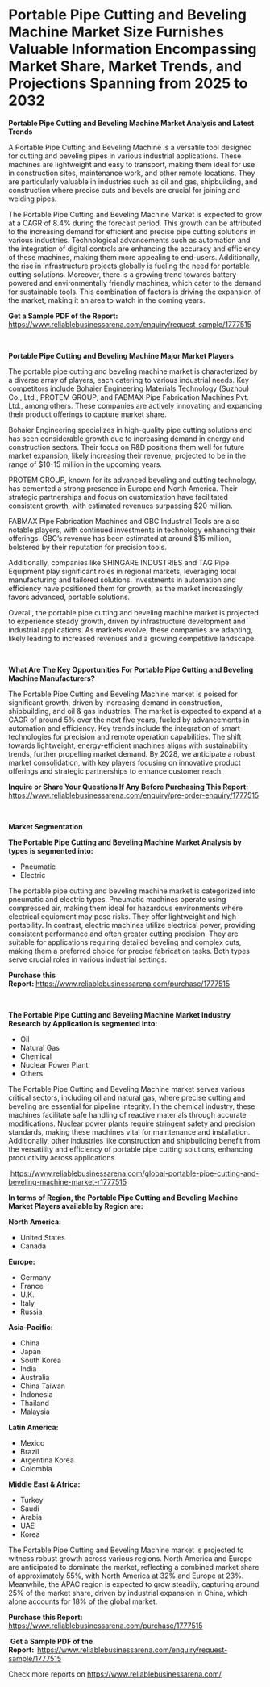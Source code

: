 <p><h1>Portable Pipe Cutting and Beveling Machine Market Size Furnishes Valuable Information Encompassing Market Share, Market Trends, and Projections Spanning from 2025 to 2032</h1></p><p><strong>Portable Pipe Cutting and Beveling Machine Market Analysis and Latest Trends</strong></p>
<p><p>A Portable Pipe Cutting and Beveling Machine is a versatile tool designed for cutting and beveling pipes in various industrial applications. These machines are lightweight and easy to transport, making them ideal for use in construction sites, maintenance work, and other remote locations. They are particularly valuable in industries such as oil and gas, shipbuilding, and construction where precise cuts and bevels are crucial for joining and welding pipes.</p><p>The Portable Pipe Cutting and Beveling Machine Market is expected to grow at a CAGR of 8.4% during the forecast period. This growth can be attributed to the increasing demand for efficient and precise pipe cutting solutions in various industries. Technological advancements such as automation and the integration of digital controls are enhancing the accuracy and efficiency of these machines, making them more appealing to end-users. Additionally, the rise in infrastructure projects globally is fueling the need for portable cutting solutions. Moreover, there is a growing trend towards battery-powered and environmentally friendly machines, which cater to the demand for sustainable tools. This combination of factors is driving the expansion of the market, making it an area to watch in the coming years.</p></p>
<p><strong>Get a Sample PDF of the Report:&nbsp;</strong> <a href="https://www.reliablebusinessarena.com/enquiry/request-sample/1777515?utm_campaign=2488&utm_medium=2&utm_source=Github&utm_content=ia&utm_term=09042025&utm_id=portable-pipe-cutting-and-beveling-machine">https://www.reliablebusinessarena.com/enquiry/request-sample/1777515</a></p>
<p>&nbsp;</p>
<p><strong>Portable Pipe Cutting and Beveling Machine Major Market Players</strong></p>
<p><p>The portable pipe cutting and beveling machine market is characterized by a diverse array of players, each catering to various industrial needs. Key competitors include Bohaier Engineering Materials Technology (Suzhou) Co., Ltd., PROTEM GROUP, and FABMAX Pipe Fabrication Machines Pvt. Ltd., among others. These companies are actively innovating and expanding their product offerings to capture market share.</p><p>Bohaier Engineering specializes in high-quality pipe cutting solutions and has seen considerable growth due to increasing demand in energy and construction sectors. Their focus on R&D positions them well for future market expansion, likely increasing their revenue, projected to be in the range of $10-15 million in the upcoming years.</p><p>PROTEM GROUP, known for its advanced beveling and cutting technology, has cemented a strong presence in Europe and North America. Their strategic partnerships and focus on customization have facilitated consistent growth, with estimated revenues surpassing $20 million.</p><p>FABMAX Pipe Fabrication Machines and GBC Industrial Tools are also notable players, with continued investments in technology enhancing their offerings. GBC’s revenue has been estimated at around $15 million, bolstered by their reputation for precision tools.</p><p>Additionally, companies like SHINGARE INDUSTRIES and TAG Pipe Equipment play significant roles in regional markets, leveraging local manufacturing and tailored solutions. Investments in automation and efficiency have positioned them for growth, as the market increasingly favors advanced, portable solutions.</p><p>Overall, the portable pipe cutting and beveling machine market is projected to experience steady growth, driven by infrastructure development and industrial applications. As markets evolve, these companies are adapting, likely leading to increased revenues and a growing competitive landscape.</p></p>
<p>&nbsp;</p>
<p><strong>What Are The Key Opportunities For Portable Pipe Cutting and Beveling Machine Manufacturers?</strong></p>
<p><p>The Portable Pipe Cutting and Beveling Machine market is poised for significant growth, driven by increasing demand in construction, shipbuilding, and oil & gas industries. The market is expected to expand at a CAGR of around 5% over the next five years, fueled by advancements in automation and efficiency. Key trends include the integration of smart technologies for precision and remote operation capabilities. The shift towards lightweight, energy-efficient machines aligns with sustainability trends, further propelling market demand. By 2028, we anticipate a robust market consolidation, with key players focusing on innovative product offerings and strategic partnerships to enhance customer reach.</p></p>
<p><strong>Inquire or Share Your Questions If Any Before Purchasing This Report:</strong> <a href="https://www.reliablebusinessarena.com/enquiry/pre-order-enquiry/1777515?utm_campaign=2488&utm_medium=2&utm_source=Github&utm_content=ia&utm_term=09042025&utm_id=portable-pipe-cutting-and-beveling-machine">https://www.reliablebusinessarena.com/enquiry/pre-order-enquiry/1777515</a></p>
<p>&nbsp;</p>
<p><strong>Market Segmentation</strong></p>
<p><strong>The Portable Pipe Cutting and Beveling Machine Market Analysis by types is segmented into:</strong></p>
<p><ul><li>Pneumatic</li><li>Electric</li></ul></p>
<p><p>The portable pipe cutting and beveling machine market is categorized into pneumatic and electric types. Pneumatic machines operate using compressed air, making them ideal for hazardous environments where electrical equipment may pose risks. They offer lightweight and high portability. In contrast, electric machines utilize electrical power, providing consistent performance and often greater cutting precision. They are suitable for applications requiring detailed beveling and complex cuts, making them a preferred choice for precise fabrication tasks. Both types serve crucial roles in various industrial settings.</p></p>
<p><strong>Purchase this Report:&nbsp;</strong><a href="https://www.reliablebusinessarena.com/purchase/1777515?utm_campaign=2488&utm_medium=2&utm_source=Github&utm_content=ia&utm_term=09042025&utm_id=portable-pipe-cutting-and-beveling-machine">https://www.reliablebusinessarena.com/purchase/1777515</a></p>
<p>&nbsp;</p>
<p><strong>The Portable Pipe Cutting and Beveling Machine Market Industry Research by Application is segmented into:</strong></p>
<p><ul><li>Oil</li><li>Natural Gas</li><li>Chemical</li><li>Nuclear Power Plant</li><li>Others</li></ul></p>
<p><p>The Portable Pipe Cutting and Beveling Machine market serves various critical sectors, including oil and natural gas, where precise cutting and beveling are essential for pipeline integrity. In the chemical industry, these machines facilitate safe handling of reactive materials through accurate modifications. Nuclear power plants require stringent safety and precision standards, making these machines vital for maintenance and installation. Additionally, other industries like construction and shipbuilding benefit from the versatility and efficiency of portable pipe cutting solutions, enhancing productivity across applications.</p></p>
<p><a href="https://www.reliablebusinessarena.com/global-portable-pipe-cutting-and-beveling-machine-market-r1777515?utm_campaign=2488&utm_medium=2&utm_source=Github&utm_content=ia&utm_term=09042025&utm_id=portable-pipe-cutting-and-beveling-machine">&nbsp;https://www.reliablebusinessarena.com/global-portable-pipe-cutting-and-beveling-machine-market-r1777515</a></p>
<p><strong>In terms of Region, the Portable Pipe Cutting and Beveling Machine Market Players available by Region are:</strong></p>
<p>
    <p> <strong> North America: </strong>
        <ul>
            <li>United States</li>
            <li>Canada</li>
        </ul>
        </p> 
    <p> <strong> Europe: </strong>
        <ul>
            <li>Germany</li>
            <li>France</li>
            <li>U.K.</li>
            <li>Italy</li>
            <li>Russia</li>
        </ul>
        </p> 
    <p> <strong> Asia-Pacific: </strong>
        <ul>
            <li>China</li>
            <li>Japan</li>
            <li>South Korea</li>
            <li>India</li>
            <li>Australia</li>
            <li>China Taiwan</li>
            <li>Indonesia</li>
            <li>Thailand</li>
            <li>Malaysia</li>
        </ul>
        </p> 
    <p> <strong> Latin America: </strong>
        <ul>
            <li>Mexico</li>
            <li>Brazil</li>
            <li>Argentina Korea</li>
            <li>Colombia</li>
        </ul>
        </p> 
    <p> <strong> Middle East & Africa: </strong>
        <ul>
            <li>Turkey</li>
            <li>Saudi</li>
            <li>Arabia</li>
            <li>UAE</li>
            <li>Korea</li>
        </ul>
    </p>
    </p>
<p><p>The Portable Pipe Cutting and Beveling Machine market is projected to witness robust growth across various regions. North America and Europe are anticipated to dominate the market, reflecting a combined market share of approximately 55%, with North America at 32% and Europe at 23%. Meanwhile, the APAC region is expected to grow steadily, capturing around 25% of the market share, driven by industrial expansion in China, which alone accounts for 18% of the global market.</p></p>
<p><strong>Purchase this Report: </strong><a href="https://www.reliablebusinessarena.com/purchase/1777515?utm_campaign=2488&utm_medium=2&utm_source=Github&utm_content=ia&utm_term=09042025&utm_id=portable-pipe-cutting-and-beveling-machine">https://www.reliablebusinessarena.com/purchase/1777515</a></p>
<p>&nbsp;<strong>Get a Sample PDF of the Report:&nbsp;&nbsp;</strong><a href="https://www.reliablebusinessarena.com/enquiry/request-sample/1777515?utm_campaign=2488&utm_medium=2&utm_source=Github&utm_content=ia&utm_term=09042025&utm_id=portable-pipe-cutting-and-beveling-machine">https://www.reliablebusinessarena.com/enquiry/request-sample/1777515</a></p>
<p><strong></strong></p>
<p>Check more reports on <a href="https://www.reliablebusinessarena.com/?utm_campaign=2488&utm_medium=2&utm_source=Github&utm_content=ia&utm_term=09042025&utm_id=portable-pipe-cutting-and-beveling-machine">https://www.reliablebusinessarena.com/</a></p>